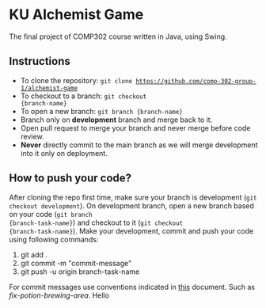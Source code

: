 # KU Alchemist Game
The final project of COMP302 course written in Java, using Swing.

## Instructions
- To clone the repository: <code>git clone https://github.com/comp-302-group-1/alchemist-game</code>
- To checkout to a branch: <code>git checkout {branch-name}</code>
- To open a new branch: <code>git branch {branch-name}</code>
- Branch only on **development** branch and merge back to it.
- Open pull request to merge your branch and never merge before code review.
- **Never** directly commit to the main branch as we will merge development into it only on deployment.

## How to push your code?
After cloning the repo first time, make sure your branch is development (<code>git checkout development</code>). On development branch, open a new branch based on your code (<code>git branch {branch-task-name}</code>) and checkout to it (<code>git checkout {branch-task-name}</code>). Make your development, commit and push your code using following commands:
1. git add .
2. git commit -m "commit-message"
3. git push -u origin branch-task-name

For commit messages use conventions indicated in [this](https://gist.github.com/qoomon/5dfcdf8eec66a051ecd85625518cfd13) document. Such as _fix-potion-brewing-area_. 
Hello
